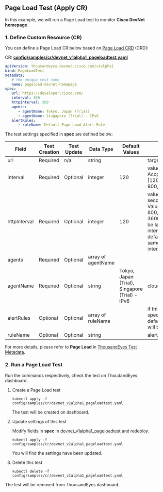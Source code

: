 ## Page Load Test (Apply CR)

In this example, we will run a Page Load test to monitor **Cisco DevNet homepage**.

### 1. Define Custom Resource (CR)
You can define a Page Load CR below based on [Page Load CRD](../config/crd/bases/thousandeyes.devnet.cisco.com_pageloadtests.yaml) (CRD):

CR: [**config/samples/cr/devnet_v1alpha1_pageloadtest.yaml**](../config/samples/cr/devnet_v1alpha1_pageloadtest.yaml)
```yaml
apiVersion: thousandeyes.devnet.cisco.com/v1alpha1
kind: PageLoadTest
metadata:
   # the unique test name
   name: pageload-devnet-homepage
spec:
   url: https://developer.cisco.com/
   interval: 300
   httpInterval: 300
   agents:
      - agentName: Tokyo, Japan (Trial)
      - agentName: Singapore (Trial) - IPv6
   alertRules:
      - ruleName: Default Page Load Alert Rule
```
The test settings specified in **spec** are defined below:

| Field        | Test Creation| Test Update | Data Type | Default Values | Notes |
|--------------|--------------|-------------|----------|-----------------|-------|
|url           | Required     | n/a         | string   |                 | target for the test
|interval      | Required     |	Optional    | integer  | 120             | value in seconds. Accpeted Values:[120, 300, 600, 900, 1800, 3600]
|httpInterval  | Required     | Optional    | integer  | 120             | value in seconds.Accpeted Values:[120, 300, 600, 900, 1800, 3600].It can not be larger than the interval value; defaults to the same value as interval
|agents        | Required     | Optional    | array of agentName|        |
|agentName     | Required     | Optional    | string   | Tokyo, Japan (Trial), Singapore (Trial) - IPv6   | cloud agent name
|alertRules    | Optional     | Optional    | array of ruleName|         | if this field is not specified, The default alert rules will be used.
|ruleName      | Optional     | Optional    | string   |                 | alert rule name

For more details, please refer to **Page Load** in [ThousandEyes Test Metadata](https://developer.thousandeyes.com/v6/tests/#/test_metadata).

### 2. Run a Page Load Test

Run the commands respectively, check the test on ThoudandEyes dashboard.

1. Create a Page Load test
    ```
    kubectl apply -f config/samples/cr/devnet_v1alpha1_pageloadtest.yaml
    ```
   The test will be created on dashboard.

2. Update settings of this test

   Modify fields in **spec** in [devnet_v1alpha1_pageloadtest](../config/samples/cr/devnet_v1alpha1_pageloadtest.yaml) and redeploy.
    ```
    kubectl apply -f config/samples/cr/devnet_v1alpha1_pageloadtest.yaml
    ```
   You will find the settings have been updated.   

3. Delete this test
    ```
    kubectl delete -f config/samples/cr/devnet_v1alpha1_pageloadtest.yaml
    ```
  The test will be removed from ThousandEyes dashboard.







